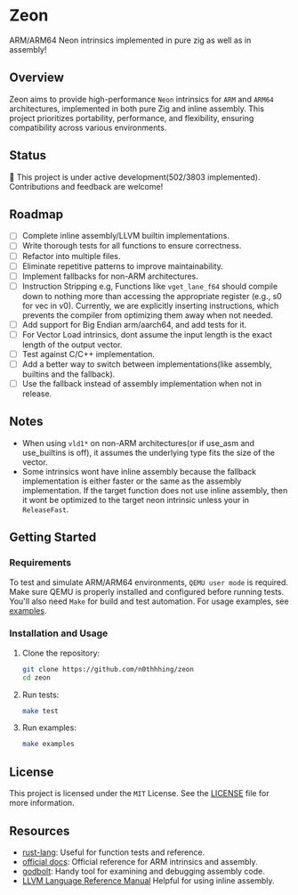 # Zeon

ARM/ARM64 Neon intrinsics implemented in pure zig as well as in assembly!

## Overview

Zeon aims to provide high-performance `Neon` intrinsics for `ARM` and `ARM64` architectures, implemented in both pure Zig and inline assembly. This project prioritizes portability, performance, and flexibility, ensuring compatibility across various environments.

## Status

🚧 This project is under active development(502/3803 implemented). Contributions and feedback are welcome!

## Roadmap

 - [ ] Complete inline assembly/LLVM builtin implementations.
 - [ ] Write thorough tests for all functions to ensure correctness.
 - [ ] Refactor into multiple files.
 - [ ] Eliminate repetitive patterns to improve maintainability.
 - [ ] Implement fallbacks for non-ARM architectures.
 - [ ] Instruction Stripping e.g, Functions like `vget_lane_f64` should compile down to nothing more than accessing the appropriate register (e.g., s0 for vec in v0). Currently, we are explicitly inserting instructions, which prevents the compiler from optimizing them away when not needed.
 - [ ] Add support for Big Endian arm/aarch64, and add tests for it.
 - [ ] For Vector Load intrinsics, dont assume the input length is the exact length of the output vector.
 - [ ] Test against C/C++ implementation.
 - [ ] Add a better way to switch between implementations(like assembly, builtins and the fallback).
 - [ ] Use the fallback instead of assembly implementation when not in release.

## Notes
 - When using `vld1*` on non-ARM architectures(or if use_asm and use_builtins is off), it assumes the underlying type fits the size of the vector.
 - Some intrinsics wont have inline assembly because the fallback implementation is either faster or the same as the assembly implementation. If the target function does not use inline assembly, then it wont be optimized to the target neon intrinsic unless your in `ReleaseFast`.

## Getting Started

### Requirements
To test and simulate ARM/ARM64 environments, `QEMU user mode` is required. Make sure QEMU is properly installed and configured before running tests. You'll also need `Make` for build and test automation.
For usage examples, see [examples](examples/).

### Installation and Usage
1. Clone the repository:
   ```bash
   git clone https://github.com/n0thhhing/zeon
   cd zeon
   ```

3. Run tests:
   ```bash
   make test
   ```

4. Run examples:
   ```bash
   make examples
   ```

## License

This project is licensed under the `MIT` License. See the [LICENSE](LICENSE) file for more information.

## Resources

- [rust-lang](https://dev-doc.rust-lang.org/nightly/core/arch/aarch64/index.html): Useful for function tests and reference.
- [official docs](https://developer.arm.com/architectures/instruction-sets/intrinsics/#q=): Official reference for ARM intrinsics and assembly.
- [godbolt](https://godbolt.org/z/7Ec6co4WG): Handy tool for examining and debugging assembly code.
- [LLVM Language Reference Manual](https://releases.llvm.org/10.0.0/docs/LangRef.html) Helpful for using inline assembly.